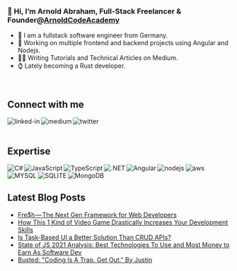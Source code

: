 ### 👋 Hi, I’m Arnold Abraham, Full-Stack Freelancer & Founder@[ArnoldCodeAcademy](www.arnoldcode.com)

- 🔎 I am a fullstack software engineer from Germany.
- 🔭 Working on multiple frontend and backend projects using Angular and Nodejs.
- ✍🏻 Writing Tutorials and Technical Articles on Medium.
- ⌚ Lately becoming a Rust developer.
<br>

## Connect with me
[<img align="left" alt="linked-in" src="https://img.shields.io/badge/linkedin-%230077B5.svg?&style=for-the-badge&logo=linkedin&logoColor=white" />](https://www.linkedin.com/in/arnold-abraham/)
[<img align="left" alt="medium" src="https://img.shields.io/badge/medium-%2312100E.svg?&style=for-the-badge&logo=medium&logoColor=white" />](https://arnoldcode.medium.com/)
[<img align="left" alt="twitter" src="https://img.shields.io/badge/twitter-%231DA1F2.svg?&style=for-the-badge&logo=twitter&logoColor=white" />](https://twitter.com/ArnoldAbrahamP1)
<br>
<br>
## Expertise

<img align="left" alt="C#" src="https://img.shields.io/badge/C%23-239120?style=for-the-badge&logo=c-sharp&logoColor=white" />
<img align="left" alt="JavaScript" src="https://img.shields.io/badge/JavaScript-323330?style=for-the-badge&logo=javascript&logoColor=F7DF1E" />
<img align="left" alt="TypeScript" src="https://img.shields.io/badge/TypeScript-007ACC?style=for-the-badge&logo=typescript&logoColor=white" />
<img align="left" alt=".NET" src="https://img.shields.io/badge/.NET-5C2D91?style=for-the-badge&logo=.net&logoColor=white" />
<img align="left" alt="Angular" src="https://img.shields.io/badge/Angular-DD0031?style=for-the-badge&logo=angular&logoColor=white" />
<img align="left" alt="nodejs" src="https://img.shields.io/badge/node.js%20-%2343853D.svg?&style=for-the-badge&logo=node.js&logoColor=white" />
<img align="left" alt="aws" src="https://img.shields.io/badge/Amazon%20AWS-%23232F3E?logo=amazon-aws&logoColor=white&style=for-the-badge" />
<img align="left" alt="MYSQL" src="https://img.shields.io/badge/MySQL-00000F?style=for-the-badge&logo=mysql&logoColor=white" />
<img align="left" alt="SQLITE" src="https://img.shields.io/badge/SQLite-07405E?style=for-the-badge&logo=sqlite&logoColor=white" />
<img align="left" alt="MongoDB" src="https://img.shields.io/badge/MongoDB-4EA94B?style=for-the-badge&logo=mongodb&logoColor=white" />
<br>
<br>

## Latest Blog Posts
<!-- BLOG-POST-LIST:START -->
- [Fre$h — The Next Gen Framework for Web Developers](https://betterprogramming.pub/fre-h-the-next-gen-framework-for-web-developers-794d3f1a54a6?source=rss-857fb75dacea------2)
- [How This 1 Kind of Video Game Drastically Increases Your Development Skills](https://medium.com/geekculture/how-this-1-kind-of-video-game-drastically-increases-your-development-skills-3a3f6b3d11bd?source=rss-857fb75dacea------2)
- [Is Task-Based UI a Better Solution Than CRUD APIs?](https://betterprogramming.pub/is-task-based-ui-a-better-solution-than-crud-apis-768648fc5161?source=rss-857fb75dacea------2)
- [State of JS 2021 Analysis: Best Technologies To Use and Most Money to Earn As Software Dev](https://javascript.plainenglish.io/state-of-js-2021-analysis-best-technologies-to-use-and-most-money-to-earn-as-software-dev-d211b7f5fa9c?source=rss-857fb75dacea------2)
- [Busted: &quot;Coding Is A Trap. Get Out.&quot; By Justin](https://arnoldcode.medium.com/busted-coding-is-a-trap-get-out-by-justin-dfe05deecdcb?source=rss-857fb75dacea------2)
<!-- BLOG-POST-LIST:END -->
